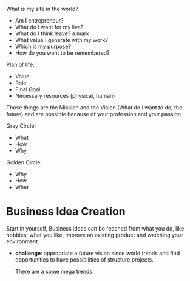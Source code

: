 What is my site in the world?
- Am I entrepreneur?
- What do I want for my live?
- What do I think leave? a mark
- What value I generate with my work?
- Which is my purpose?
- How do you want to be remembered?

Plan of life:
- Value
- Role
- Final Goal
- Necessary resources (physical, human)

Those things are the Mission and the Vision (What do I want to do, the future) and are possible because of your profession and your passion

Gray Circle:
- What
- How
- Why

Golden Circle:
- Why
- How
- What

# Business Idea Creation
Start in yourself, Business ideas can be reached from what you do, like hobbies; what you like, improve an existing product and watching your environment.

- **challenge**:
	appropriate a future vision since world trends and find opportunities to have possibilities of structure projects.

	There are a some mega trends